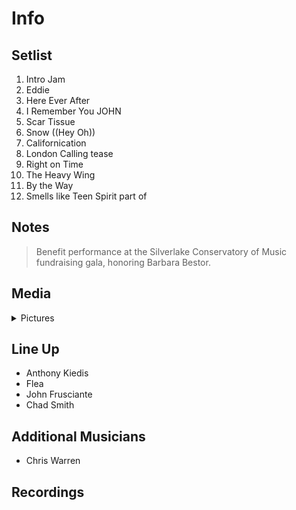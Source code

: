 # Info

## Setlist

1. Intro Jam
2. Eddie
3. Here Ever After
4. I Remember You JOHN
5. Scar Tissue
6. Snow ((Hey Oh))
7. Californication
8. London Calling tease
9. Right on Time
10. The Heavy Wing
11. By the Way
12. Smells like Teen Spirit part of

## Notes

> Benefit performance at the Silverlake Conservatory of Music fundraising gala, honoring Barbara Bestor.

## Media 

<details>
  <summary>Pictures</summary>
  <!--<img alt="Setlist" title="Setlist" src="_.jpg" height="200" />-->
</details>

## Line Up

* Anthony Kiedis
* Flea
* John Frusciante
* Chad Smith

## Additional Musicians

* Chris Warren

## Recordings
